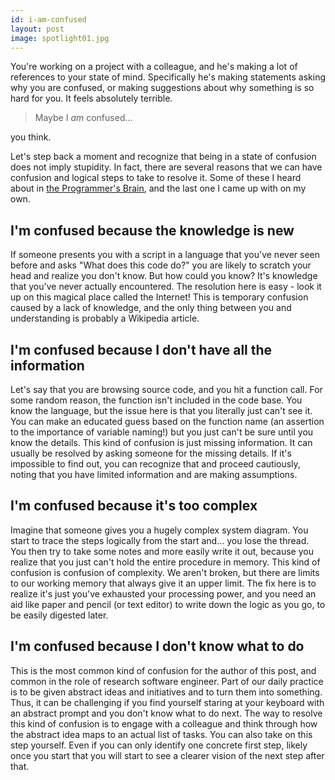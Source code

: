 ```yaml
---
id: i-am-confused
layout: post
image: spotlight01.jpg
---
```


You're working on a project with a colleague, and he's making a lot of references to your
state of mind. Specifically he's making statements asking why you are confused, or making
suggestions about why something is so hard for you. It feels absolutely terrible.

> Maybe I _am_ confused...

you think.

Let's step back a moment and recognize that being in a state of confusion does
not imply stupidity. In fact, there are several reasons that we can have confusion
and logical steps to take to resolve it. Some of these I heard about in <a href="https://www.manning.com/books/the-programmers-brain" target="_blank">the Programmer's Brain</a>, and the last one I came up with on my own.

## I'm confused because the knowledge is new

If someone presents you with a script in a language that you've never seen before and asks "What does this code do?"
you are likely to scratch your head and realize you don't know. But how could you know? It's knowledge that you've
never actually encountered. The resolution here is easy - look it up on this magical place called the Internet!
This is temporary confusion caused by a lack of knowledge, and the only thing between you and understanding
is probably a Wikipedia article.

## I'm confused because I don't have all the information

Let's say that you are browsing source code, and you hit a function call.
For some random reason, the function isn't included in the code base.
You know the language, but the issue here is that you literally just can't see it.
You can make an educated guess based on the function name (an assertion to the importance
of variable naming!) but you just can't be sure until you know the details.
This kind of confusion is just missing information. It can usually be resolved by asking
someone for the missing details. If it's impossible to find out, you can recognize that
and proceed cautiously, noting that you have limited information and are making assumptions.

## I'm confused because it's too complex

Imagine that someone gives you a hugely complex system diagram. You start to trace
the steps logically from the start and... you lose the thread. You then try to take
some notes and more easily write it out, because you realize that you just can't hold
the entire procedure in memory. This kind of confusion is confusion of complexity.
We aren't broken, but there are limits to our working memory that always give it an upper limit.
The fix here is to realize it's just you've exhausted your processing power, and you need
an aid like paper and pencil (or text editor) to write down the logic as you go, to be easily
digested later.

## I'm confused because I don't know what to do

This is the most common kind of confusion for the author of this post, and common
in the role of research software engineer. Part of our daily practice is to be given
abstract ideas and initiatives and to turn them into something. Thus, it can be challenging
if you find yourself staring at your keyboard with an abstract prompt and you don't know what to do next.
The way to resolve this kind of confusion is to engage with a colleague and think through how
the abstract idea maps to an actual list of tasks. You can also take on this step yourself.
Even if you can only identify one concrete first step, likely once you start that you
will start to see a clearer vision of the next step after that.
